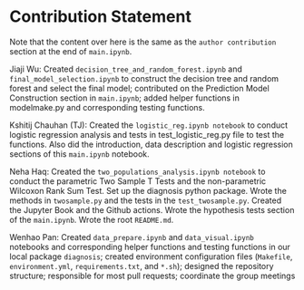 # Contribution Statement

Note that the content over here is the same as the `author contribution` section at the end of `main.ipynb`.

Jiaji Wu: Created `decision_tree_and_random_forest.ipynb` and `final_model_selection.ipynb` to construct the decision tree and random forest and select the final model; contributed on the Prediction Model Construction section in `main.ipynb`; added helper functions in modelmake.py and corresponding testing functions. 

Kshitij Chauhan (TJ): Created the `logistic_reg.ipynb notebook` to conduct logistic regression analysis and tests in test_logistic_reg.py file to test the functions. Also did the introduction, data description and logistic regression sections of this `main.ipynb` notebook.

Neha Haq: Created the `two_populations_analysis.ipynb notebook` to conduct the parametric Two Sample T Tests and the non-parametric Wilcoxon Rank Sum Test. Set up the diagnosis python package. Wrote the methods in `twosample.py` and the tests in the `test_twosample.py`. Created the Jupyter Book and the Github actions. Wrote the hypothesis tests section of the `main.ipynb`. Wrote the root `README.md`.

Wenhao Pan: Created `data_prepare.ipynb` and `data_visual.ipynb` notebooks and corresponding helper functions and testing functions in our local package `diagnosis`; created environment configuration files (`Makefile`, `environment.yml`, `requirements.txt`, and `*.sh`); designed the repository structure; responsible for most pull requests; coordinate the group meetings